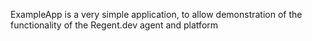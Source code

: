 ExampleApp is a very simple application, 
to allow demonstration of the functionality of 
the Regent.dev agent and platform
